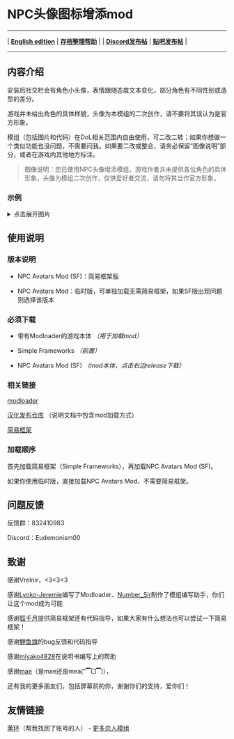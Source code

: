 # NPC头像图标增添mod

---

 | [**English edition**](https://github.com/Eudemonism00/DOL-npcicon-mods/blob/main/README-EN.md)
 | [**存档整理帮助**](https://github.com/Eudemonism00/DOL-npc-avatars-mod/blob/main/Save%20sorting%20help.md) |
 | [**Discord发布帖**](https://discord.com/channels/675158131688603721/1205072428301156372) | [**贴吧发布帖**](https://tieba.baidu.com/p/8929352980) | 

---

## 内容介绍

安装后社交栏会有角色小头像，表情跟随态度文本变化，部分角色有不同性别或造型的差分。

游戏并未给出角色的具体样貌，头像为本模组的二次创作，请不要将其误认为是官方形象。

模组（包括图片和代码）在DoL相关范围内自由使用，可二改二转；如果你想做一个类似功能也没问题，不需要问我。如果要二改或整合，请务必保留“图像说明”部分，或者在游戏内其他地方标注。

> 图像说明：您已使用NPC头像增添模组。游戏作者并未提供各位角色的具体形象，头像为模组二次创作，仅供爱好者交流，请勿将其当作官方形象。

### 示例

<details>

<summary>点击展开图片</summary>

![sample1](https://github.com/Eudemonism00/DOL-npc-avatars-mod/assets/152267917/b4ad653b-ca87-4012-bed3-18e0b2f752b5)

![sample2](https://github.com/Eudemonism00/DOL-npc-avatars-mod/assets/152267917/5d9b9752-7d8c-467e-8089-9ec60b8422df)

</details>

## 使用说明

### 版本说明

- NPC Avatars Mod (SF)：简易框架版

- NPC Avatars Mod：临时版，可单独加载无需简易框架，如果SF版出现问题则选择该版本

### 必须下载

- 带有Modloader的游戏本体 *（用于加载mod）*

- Simple Frameworks *（前置）*

- NPC Avatars Mod (SF) *（mod本体，点击右边release下载）*

### 相关链接

[modloader](https://github.com/Lyoko-Jeremie/sugarcube-2-ModLoader)

[汉化发布仓库](https://github.com/Eltirosto/Degrees-of-Lewdity-Chinese-Localization) （说明文档中包含mod加载方式）

[简易框架](https://github.com/emicoto/DOLMods/releases)

### 加载顺序

首先加载简易框架（Simple Frameworks），再加载NPC Avatars Mod (SF)。

如果你使用临时版，直接加载NPC Avatars Mod，不需要简易框架。

## 问题反馈

反馈群：832410983

Discord：Eudemonism00

## 致谢

感谢Vrelnir，<3<3<3

感谢[Lyoko-Jeremie](https://github.com/Lyoko-Jeremie)编写了Modloader、[Number_Sir](https://github.com/NumberSir)制作了模组编写助手，你们让这个mod成为可能

感谢[狐千月](https://github.com/emicoto)提供简易框架还有代码指导，如果大家有什么想法也可以尝试一下简易框架！

感谢[鲤鱼旗](https://github.com/koooooiCarp)的bug反馈和代码指导

感谢[miyako4828](https://github.com/miyakoAki4828)在说明书编写上的帮助

感谢[mae](https://github.com/Maenoko)（是mae还是mea("▔□▔)），

还有我的更多朋友们，包括屏幕前的你，谢谢你们的支持，爱你们！

## 友情链接

[苯环](https://github.com/Nephthelana)（帮我找回了账号的人） - [更多恋人模组](https://github.com/Nephthelana/DoL-More-Love-Interests-Mod)
